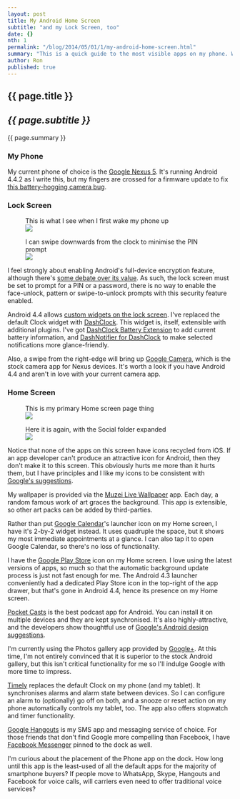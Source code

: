 ```yaml
---
layout: post
title: My Android Home Screen
subtitle: "and my Lock Screen, too"
date: {}
nth: 1
permalink: "/blog/2014/05/01/1/my-android-home-screen.html"
summary: "This is a quick guide to the most visible apps on my phone. Which ones enjoy prime real estate?"
author: Ron
published: true
---
```


## {{ page.title }}

## _{{ page.subtitle }}_

{{ page.summary }}

### My Phone

My current phone of choice is the [Google Nexus 5](https://play.google.com/store/devices/details?id=nexus_5_black_32gb).
It's running Android 4.4.2 as I write this, but my fingers are crossed for a firmware update to fix [this battery-hogging camera bug](https://code.google.com/p/android/issues/detail?id=60058).

### Lock Screen

<figure tabindex="0">
  <figcaption>This is what I see when I first wake my phone up</figcaption>
  <img src="//lh3.googleusercontent.com/-_KvTGbmZgDI/U2GBfapVt4I/AAAAAAAAJXU/IoqbPQgljxc/w504-h896-no/lockscreen-pin.png" />
</figure>

<figure tabindex="0">
  <figcaption>I can swipe downwards from the clock to minimise the PIN prompt</figcaption>
  <img src="//lh4.googleusercontent.com/-ogpfg0s7QCo/U2GBgRV-EVI/AAAAAAAAJXc/pQK8vs6r6LE/w504-h896-no/lockscreen-widget.png" />
</figure>

I feel strongly about enabling Android's full-device encryption feature, although there's [some debate over its value](http://security.stackexchange.com/questions/10529/are-there-actually-any-advantages-to-android-full-disk-encryption). As such, the lock screen must be set to prompt for a PIN or a password, there is no way to enable the face-unlock, pattern or swipe-to-unlock prompts with this security feature enabled.

Android 4.4 allows [custom widgets on the lock screen](https://support.google.com/nexus/answer/2781801?hl=en).
I've replaced the default Clock widget with [DashClock](https://play.google.com/store/apps/details?id=net.nurik.roman.dashclock). This widget is, itself, extensible with additional plugins. I've got [DashClock Battery Extension](https://play.google.com/store/apps/details?id=me.grantland.dashclock_battery)
to add current battery information, and [DashNotifier for DashClock](https://play.google.com/store/apps/details?id=com.umang.dashnotifier)
to make selected notifications more glance-friendly.

Also, a swipe from the right-edge will bring up [Google Camera](https://play.google.com/store/apps/details?id=com.google.android.GoogleCamera),
which is the stock camera app for Nexus devices.
It's worth a look if you have Android 4.4 and aren't in love with your current camera app.

### Home Screen

<figure tabindex="0">
  <figcaption>This is my primary Home screen page thing</figcaption>
  <img src="//lh4.googleusercontent.com/-0Z53QlBSD6w/U2GBfoplF8I/AAAAAAAAJXQ/CpWR_WdOiZ8/w504-h896-no/homescreen.png" />
</figure>

<figure tabindex="0">
  <figcaption>Here it is again, with the Social folder expanded</figcaption>
  <img src="//lh5.googleusercontent.com/-iYJiEcn7M5Q/U2GBfTPZLrI/AAAAAAAAJXM/p_zkOVxCTfg/w504-h896-no/homescreen-folder.png" />
</figure>

Notice that none of the apps on this screen have icons recycled from iOS. If an app developer can't produce an attractive icon for Android, then they don't make it to this screen. This obviously hurts me more than it hurts them, but I have principles and I like my icons to be consistent with [Google's suggestions](http://developer.android.com/design/style/iconography.html#launcher).

My wallpaper is provided via the [Muzei Live Wallpaper](https://play.google.com/store/apps/details?id=net.nurik.roman.muzei)
app. Each day, a random famous work of art graces the background.
This app is extensible, so other art packs can be added by third-parties.

Rather than put [Google Calendar](https://play.google.com/store/apps/details?id=com.google.android.calendar)'s
launcher icon on my Home screen, I have it's 2-by-2 widget instead.
It uses quadruple the space, but it shows my most immediate appointments at a glance. I can also tap it to open Google Calendar, so there's no loss of functionality.

I have the [Google Play Store](https://play.google.com/store/) icon on my Home screen.
I love using the latest versions of apps, so much so that the automatic background update process is just not fast enough for me. The Android 4.3 launcher conveniently had a dedicated Play Store icon in the top-right of the app drawer, but that's gone in Android 4.4, hence its presence on my Home screen.

[Pocket Casts](https://play.google.com/store/apps/details?id=au.com.shiftyjelly.pocketcasts) is the best podcast app for Android. You can install it on multiple devices and they are kept synchronised. It's also highly-attractive, and the developers show thoughtful use of [Google's Android design suggestions](http://developer.android.com/design/index.html).

I'm currently using the Photos gallery app provided by [Google+](https://play.google.com/store/apps/details?id=com.google.android.apps.plus).
At this time, I'm not entirely convinced that it is superior to the stock Android gallery,
but this isn't critical functionality for me so I'll indulge Google with more time to impress.

[Timely](https://play.google.com/store/apps/details?id=ch.bitspin.timely)
replaces the default Clock on my phone (and my tablet). It synchronises alarms and alarm state between devices.
So I can configure an alarm to (optionally) go off on both, and a snooze or reset action on my phone automatically controls my tablet, too. The app also offers stopwatch and timer functionality.

[Google Hangouts](https://play.google.com/store/apps/details?id=com.google.android.talk)
is my SMS app and messaging service of choice.
For those friends that don't find Google more compelling than Facebook, I have [Facebook Messenger](https://play.google.com/store/apps/details?id=com.facebook.orca)
pinned to the dock as well.

I'm curious about the placement of the Phone app on the dock.
How long until this app is the least-used of all the default apps for the majority of smartphone buyers?
If people move to WhatsApp, Skype, Hangouts and Facebook for voice calls, will carriers even need to offer traditional voice services?